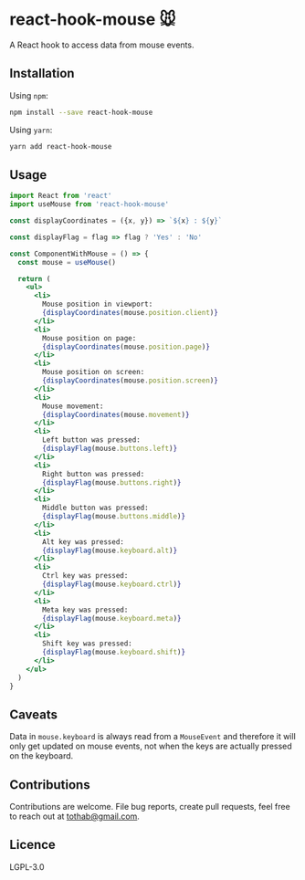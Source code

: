 # react-hook-mouse :mouse:

A React hook to access data from mouse events.

## Installation

Using `npm`:

```sh
npm install --save react-hook-mouse
```

Using `yarn`:

```sh
yarn add react-hook-mouse
```

## Usage

```jsx
import React from 'react'
import useMouse from 'react-hook-mouse'

const displayCoordinates = ({x, y}) => `${x} : ${y}`

const displayFlag = flag => flag ? 'Yes' : 'No'

const ComponentWithMouse = () => {
  const mouse = useMouse()

  return (
    <ul>
      <li>
        Mouse position in viewport:
        {displayCoordinates(mouse.position.client)}
      </li>
      <li>
        Mouse position on page:
        {displayCoordinates(mouse.position.page)}
      </li>
      <li>
        Mouse position on screen:
        {displayCoordinates(mouse.position.screen)}
      </li>
      <li>
        Mouse movement:
        {displayCoordinates(mouse.movement)}
      </li>
      <li>
        Left button was pressed:
        {displayFlag(mouse.buttons.left)}
      </li>
      <li>
        Right button was pressed:
        {displayFlag(mouse.buttons.right)}
      </li>
      <li>
        Middle button was pressed:
        {displayFlag(mouse.buttons.middle)}
      </li>
      <li>
        Alt key was pressed:
        {displayFlag(mouse.keyboard.alt)}
      </li>
      <li>
        Ctrl key was pressed:
        {displayFlag(mouse.keyboard.ctrl)}
      </li>
      <li>
        Meta key was pressed:
        {displayFlag(mouse.keyboard.meta)}
      </li>
      <li>
        Shift key was pressed:
        {displayFlag(mouse.keyboard.shift)}
      </li>
    </ul>
  )
}
```

## Caveats

Data in `mouse.keyboard` is always read from a `MouseEvent` and therefore it will only get updated on mouse events, not when the keys are actually pressed on the keyboard.

## Contributions

Contributions are welcome. File bug reports, create pull requests, feel free to reach out at tothab@gmail.com.

## Licence

LGPL-3.0
